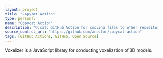 ```yaml
---
layout: project
title: "Copycat Action"
type: personal
name: "Copycat Action"
description: "©️:cat: GitHub Action for copying files to other repositories"
source_control_url: "https://github.com/andstor/copycat-action"
tags: [GitHub Actions, GitHub, Open Source]
---
```

Voxelizer is a JavaScript library for conducting voxelization of 3D models.
